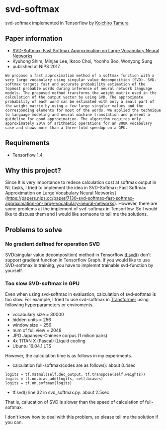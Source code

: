 # svd-softmax
svd-softmax implemented in Tensorflow by [Koichiro Tamura](http://koichirotamura.com/)

## Paper information

- [SVD-Softmax: Fast Softmax Approximation on Large Vocabulary Neural Networks](https://papers.nips.cc/paper/7130-svd-softmax-fast-softmax-approximation-on-large-vocabulary-neural-networks)
- Kyuhong Shim, Minjae Lee, Iksoo Choi, Yoonho Boo, Wonyong Sung
- published at NIPS 2017

```
We propose a fast approximation method of a softmax function with a very large vocabulary using singular value decomposition (SVD). SVD-softmax targets fast and accurate probability estimation of the topmost probable words during inference of neural network language models. The proposed method transforms the weight matrix used in the calculation of the output vector by using SVD. The approximate probability of each word can be estimated with only a small part of the weight matrix by using a few large singular values and the corresponding elements for most of the words. We applied the technique to language modeling and neural machine translation and present a guideline for good approximation. The algorithm requires only approximately 20\% of arithmetic operations for an 800K vocabulary case and shows more than a three-fold speedup on a GPU.
```


## Requirements

- Tensorflow 1.4

## Why this project?

Since It is very importance to redece calculation cost at softmax output in NL tasks, I tried to implement the idea in SVD-Softmax: Fast Softmax Approximation on Large Vocabulary Neural Networks](https://papers.nips.cc/paper/7130-svd-softmax-fast-softmax-approximation-on-large-vocabulary-neural-networks).
However, there are some problems at the implement of svd-softmax in Tensorflow. So I would like to discuss them and I would like someone to tell me the solutions. 

## Problems to solve

### No gradient defined for operation SVD

SVD(singular value decomposition) method in Tensorflow [tf.svd()](https://www.tensorflow.org/api_docs/python/tf/svd) don't support gradient function in Tensorflow Graph. If you would like to use SVD-softmax in training, you have to implemnt trainable svd-function by yourself.  

### Too slow SVD-softmax in GPU

Even when using svd-softmax in evaluation, calculation of svd-softmax is too slow.
For example, I tried to use svd-softmax in [Transformer](https://arxiv.org/abs/1706.03762) using following hyperparameters or enviroments.

- vocabulary size = 30000
- hidden units = 256
- window size = 256
- num of full view = 2048
- JPO Japanses-Chinese corpus (1 milion pairs) 
- 4x TITAN X (Pascal) (Liquid cooling
- Ubuntu 16.04.1 LTS


However, the calculation time is as follows in my experiments.

- calculation full-softmax(codes are as follows): about 0.4sec

```
logits = tf.matmul(self.dec_output, tf.transpose(self.weights))
logits = tf.nn.bias_add(logits, self.biases)
logits = tf.nn.softmax(logits)
```
- tf.svd() line 32 in svd_softmax.py: about 2.5sec

That is, calucation of SVD is slower than the speed of calculation of full-softmax.

I don't know how to deal with this problem, so please tell me the solution if you can.

